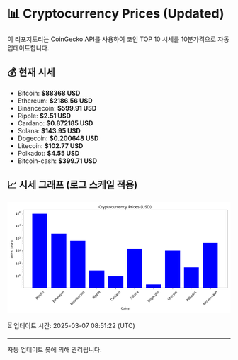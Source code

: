 
# 📊 Cryptocurrency Prices (Updated)

이 리포지토리는 CoinGecko API를 사용하여 코인 TOP 10 시세를 10분가격으로 자동 업데이트합니다.

## 💰 현재 시세
- Bitcoin: **$88368 USD**
- Ethereum: **$2186.56 USD**
- Binancecoin: **$599.91 USD**
- Ripple: **$2.51 USD**
- Cardano: **$0.872185 USD**
- Solana: **$143.95 USD**
- Dogecoin: **$0.200648 USD**
- Litecoin: **$102.77 USD**
- Polkadot: **$4.55 USD**
- Bitcoin-cash: **$399.71 USD**

## 📈 시세 그래프 (로그 스케일 적용)
![Crypto Prices](crypto_prices.png)

⏳ 업데이트 시간: 2025-03-07 08:51:22 (UTC)

---
자동 업데이트 봇에 의해 관리됩니다.
